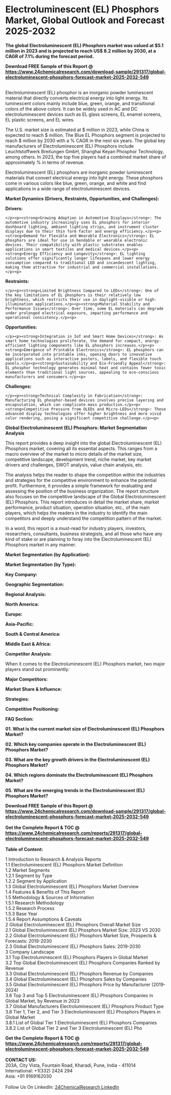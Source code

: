 <h1>Electroluminescent (EL) Phosphors Market, Global Outlook and Forecast 2025-2032</h1><p>
</p><p><strong>The global Electroluminescent (EL) Phosphors market was valued at $5.1 million in 2023 and is projected to reach US$ 8.2 million by 2030, at a CAGR of 7.1% during the forecast period.</strong></p><p>
</p><div><b>Download FREE Sample of this Report @ 
            <a href="https://www.24chemicalresearch.com/download-sample/291317/global-electroluminescent-phosphors-forecast-market-2025-2032-549">
            https://www.24chemicalresearch.com/download-sample/291317/global-electroluminescent-phosphors-forecast-market-2025-2032-549</a></b></div><br><p>Electroluminescent (EL) phosphor is an inorganic powder luminescent material that directly converts electrical energy into light energy. Its luminescent colors mainly include blue, green, orange, and transitional colors of the above colors. It can be widely used in AC and DC electroluminescent devices such as EL glass screens, EL enamel screens, EL plastic screens, and EL wires.</p><p>
</p><p>The U.S. market size is estimated at $ million in 2023, while China is expected to reach $ million. The Blue EL Phosphors segment is projected to reach $ million by 2030 with a % CAGR in the next six years. The global key manufacturers of Electroluminescent (EL) Phosphors include Leuchtstoffwerk Breitungen GmbH, Shanghai Keyan Phosphor Technology, among others. In 2023, the top five players had a combined market share of approximately % in terms of revenue.</p><p>
</p><p>Electroluminescent (EL) phosphors are inorganic powder luminescent materials that convert electrical energy into light energy. These phosphors come in various colors like blue, green, orange, and white and find applications in a wide range of electroluminescent devices.</p><p>
<strong>Market Dynamics (Drivers, Restraints, Opportunities, and Challenges):</strong></p><p>
<strong>Drivers:</strong></p><p>

	</p><p><strong>Growing Adoption in Automotive Displays</strong>: The automotive industry increasingly uses EL phosphors for interior dashboard lighting, ambient lighting strips, and instrument cluster displays due to their thin form factor and energy efficiency.</p><p><strong>Demand for Flexible and Wearable Electronics</strong>: EL phosphors are ideal for use in bendable or wearable electronic devices. Their compatibility with plastic substrates enables applications in smart textiles and medical devices.</p><p><strong>Energy Efficiency and Longevity</strong>: EL lighting solutions offer significantly longer lifespans and lower energy consumption compared to traditional LED and incandescent lighting, making them attractive for industrial and commercial installations.</p><p>
<strong>Restraints:</strong></p><p>

	</p><p><strong>Limited Brightness Compared to LEDs</strong>: One of the key limitations of EL phosphors is their relatively low brightness, which restricts their use in daylight-visible or high-illumination applications.</p><p><strong>Material Stability and Performance Issues</strong>: Over time, some EL materials can degrade under prolonged electrical exposure, impacting performance and operational consistency.</p><p>
<strong>Opportunities:</strong></p><p>

	</p><p><strong>Integration in IoT and Smart Home Devices</strong>: As smart home technologies proliferate, the demand for compact, energy-efficient lighting components like EL phosphors increases.</p><p><strong>Emergence of Printable Electronics</strong>: EL phosphors can be incorporated into printable inks, opening doors to innovative applications such as interactive posters, labels, and flexible touch panels.</p><p><strong>Sustainability and Eco-Friendly Appeal</strong>: EL phosphor technology generates minimal heat and contains fewer toxic elements than traditional light sources, appealing to eco-conscious manufacturers and consumers.</p><p>
<strong>Challenges:</strong></p><p>

	</p><p><strong>Technical Complexity in Fabrication</strong>: Manufacturing EL phosphor-based devices involves precise layering and encapsulation, which can complicate mass production.</p><p><strong>Competitive Pressure from OLEDs and Micro-LEDs</strong>: These advanced display technologies offer higher brightness and more vivid color rendering, posing a significant competitive challenge.</p><p>
<strong>Global Electroluminescent (EL) Phosphors: Market Segmentation Analysis</strong></p><p>
</p><p>This report provides a deep insight into the global Electroluminescent (EL) Phosphors market, covering all its essential aspects. This ranges from a macro overview of the market to micro details of the market size, competitive landscape, development trend, niche market, key market drivers and challenges, SWOT analysis, value chain analysis, etc.</p><p>
</p><p>The analysis helps the reader to shape the competition within the industries and strategies for the competitive environment to enhance the potential profit. Furthermore, it provides a simple framework for evaluating and assessing the position of the business organization. The report structure also focuses on the competitive landscape of the Global Electroluminescent (EL) Phosphors. This report introduces in detail the market share, market performance, product situation, operation situation, etc., of the main players, which helps the readers in the industry to identify the main competitors and deeply understand the competition pattern of the market.</p><p>
</p><p>In a word, this report is a must-read for industry players, investors, researchers, consultants, business strategists, and all those who have any kind of stake or are planning to foray into the Electroluminescent (EL) Phosphors market in any manner.</p><p>
<strong>Market Segmentation (by Application):</strong></p><p>
</p><p>
<strong>Market Segmentation (by Type):</strong></p><p>
</p><p>
<strong>Key Company:</strong></p><p>
</p><p>
<strong>Geographic Segmentation:</strong></p><p>
</p><p>
	</p><p>
<strong>Regional Analysis:</strong></p><p>
</p><p><strong>North America:</strong></p><p>
</p><p>
</p><p><strong>Europe:</strong></p><p>
</p><p>
</p><p><strong>Asia-Pacific:</strong></p><p>
</p><p>
</p><p><strong>South &amp; Central America:</strong></p><p>
</p><p>
</p><p><strong>Middle East &amp; Africa:</strong></p><p>
</p><p>
<strong>Competitor Analysis:</strong></p><p>
</p><p>When it comes to the Electroluminescent (EL) Phosphors market, two major players stand out prominently:</p><p>
<strong>Major Competitors:</strong></p><p>
</p><p>
<strong>Market Share &amp; Influence:</strong></p><p>
</p><p>
<strong>Strategies</strong>:</p><p>
</p><p>
<strong>Competitive Positioning:</strong></p><p>
</p><p>

<strong>FAQ Section:</strong></p><p>
</p><p><strong>01. What is the current market size of Electroluminescent (EL) Phosphors Market?</strong></p><p>
</p><p>
</p><p><strong>02. Which key companies operate in the Electroluminescent (EL) Phosphors Market?</strong></p><p>
</p><p>
</p><p><strong>03. What are the key growth drivers in the Electroluminescent (EL) Phosphors Market?</strong></p><p>
</p><p>
</p><p><strong>04. Which regions dominate the Electroluminescent (EL) Phosphors Market?</strong></p><p>
</p><p>
</p><p><strong>05. What are the emerging trends in the Electroluminescent (EL) Phosphors Market?</strong></p><p>
</p><div><b>Download FREE Sample of this Report @ 
            <a href="https://www.24chemicalresearch.com/download-sample/291317/global-electroluminescent-phosphors-forecast-market-2025-2032-549">
            https://www.24chemicalresearch.com/download-sample/291317/global-electroluminescent-phosphors-forecast-market-2025-2032-549</a></b></div><br><div><b>Get the Complete Report & TOC @ 
            <a href="https://www.24chemicalresearch.com/reports/291317/global-electroluminescent-phosphors-forecast-market-2025-2032-549">
            https://www.24chemicalresearch.com/reports/291317/global-electroluminescent-phosphors-forecast-market-2025-2032-549</a></b></div><br>
            <b>Table of Content:</b><p>1 Introduction to Research & Analysis Reports<br />
 1.1 Electroluminescent (EL) Phosphors Market Definition<br />
 1.2 Market Segments<br />
 1.2.1 Segment by Type<br />
 1.2.2 Segment by Application<br />
 1.3 Global Electroluminescent (EL) Phosphors Market Overview<br />
 1.4 Features & Benefits of This Report<br />
 1.5 Methodology & Sources of Information<br />
 1.5.1 Research Methodology<br />
 1.5.2 Research Process<br />
 1.5.3 Base Year<br />
 1.5.4 Report Assumptions & Caveats<br />
2 Global Electroluminescent (EL) Phosphors Overall Market Size<br />
 2.1 Global Electroluminescent (EL) Phosphors Market Size: 2023 VS 2030<br />
 2.2 Global Electroluminescent (EL) Phosphors Market Size, Prospects & Forecasts: 2019-2030<br />
 2.3 Global Electroluminescent (EL) Phosphors Sales: 2019-2030<br />
3 Company Landscape<br />
 3.1 Top Electroluminescent (EL) Phosphors Players in Global Market<br />
 3.2 Top Global Electroluminescent (EL) Phosphors Companies Ranked by Revenue<br />
 3.3 Global Electroluminescent (EL) Phosphors Revenue by Companies<br />
 3.4 Global Electroluminescent (EL) Phosphors Sales by Companies<br />
 3.5 Global Electroluminescent (EL) Phosphors Price by Manufacturer (2019-2024)<br />
 3.6 Top 3 and Top 5 Electroluminescent (EL) Phosphors Companies in Global Market, by Revenue in 2023<br />
 3.7 Global Manufacturers Electroluminescent (EL) Phosphors Product Type<br />
 3.8 Tier 1, Tier 2, and Tier 3 Electroluminescent (EL) Phosphors Players in Global Market<br />
 3.8.1 List of Global Tier 1 Electroluminescent (EL) Phosphors Companies<br />
 3.8.2 List of Global Tier 2 and Tier 3 Electroluminescent (EL) Pho</p><div><b>Get the Complete Report & TOC @ 
            <a href="https://www.24chemicalresearch.com/reports/291317/global-electroluminescent-phosphors-forecast-market-2025-2032-549">
            https://www.24chemicalresearch.com/reports/291317/global-electroluminescent-phosphors-forecast-market-2025-2032-549</a></b></div><br><b>CONTACT US:</b><br>
            203A, City Vista, Fountain Road, Kharadi, Pune, India - 411014<br>
            International: +1(332) 2424 294<br>
            Asia: +91 9169162030 <br><br>
            Follow Us On LinkedIn: <a href="https://www.linkedin.com/company/24chemicalresearch/">24ChemicalResearch LinkedIn</a>